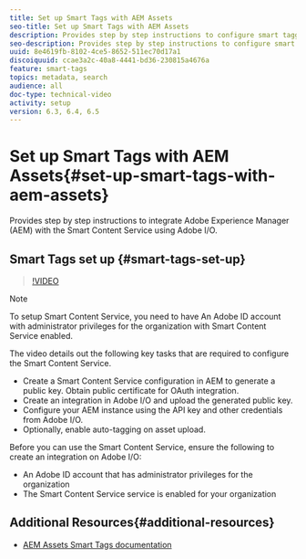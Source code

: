 ```yaml
---
title: Set up Smart Tags with AEM Assets
seo-title: Set up Smart Tags with AEM Assets
description: Provides step by step instructions to configure smart tagging service for AEM Assets.
seo-description: Provides step by step instructions to configure smart tagging service for AEM Assets.
uuid: 8e4619fb-8102-4ce5-8652-511ec70d17a1
discoiquuid: ccae3a2c-40a8-4441-bd36-230815a4676a
feature: smart-tags
topics: metadata, search
audience: all
doc-type: technical-video
activity: setup
version: 6.3, 6.4, 6.5
---
```


# Set up Smart Tags with AEM Assets{#set-up-smart-tags-with-aem-assets}

Provides step by step instructions to integrate Adobe Experience Manager (AEM) with the Smart Content Service using Adobe I/O.

## Smart Tags set up {#smart-tags-set-up}

>[!VIDEO](https://video.tv.adobe.com/v/17023/?quality=12&learn=on)

>[!NOTE]
>
> To setup Smart Content Service, you need to have
An Adobe ID account with administrator privileges for the organization with Smart Content Service enabled.

The video details out the following key tasks that are required to configure the Smart Content Service.

* Create a Smart Content Service configuration in AEM to generate a public key. Obtain public certificate for OAuth integration.
* Create an integration in Adobe I/O and upload the generated public key.
* Configure your AEM instance using the API key and other credentials from Adobe I/O.
* Optionally, enable auto-tagging on asset upload.

Before you can use the Smart Content Service, ensure the following to create an integration on Adobe I/O:

* An Adobe ID account that has administrator privileges for the organization
* The Smart Content Service service is enabled for your organization

## Additional Resources{#additional-resources}

* [AEM Assets Smart Tags documentation](https://helpx.adobe.com/experience-manager/6-3/assets/using/touch-ui-smart-tags.html)
